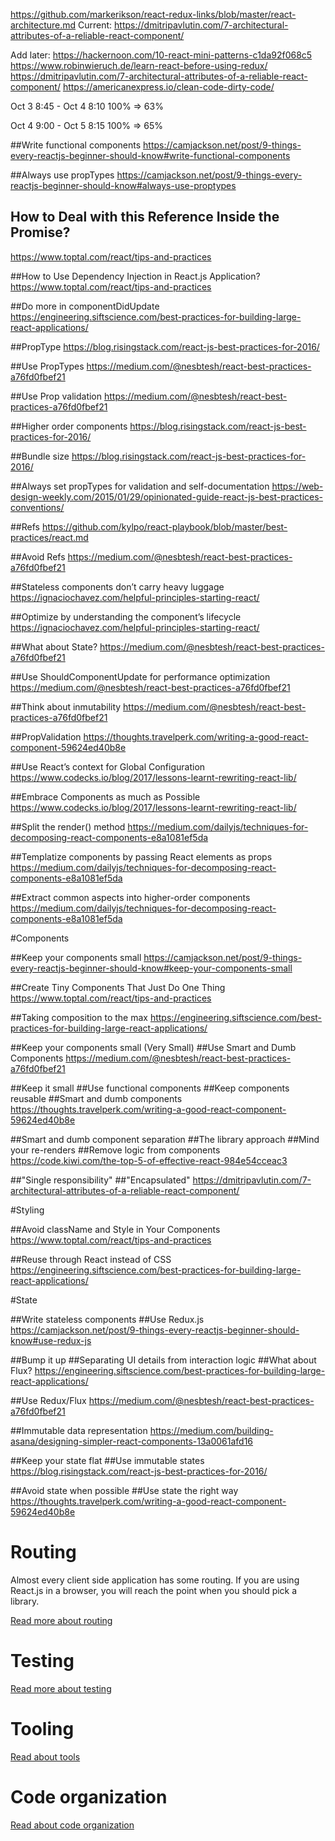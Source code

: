 https://github.com/markerikson/react-redux-links/blob/master/react-architecture.md
Current:
https://dmitripavlutin.com/7-architectural-attributes-of-a-reliable-react-component/

Add later:
https://hackernoon.com/10-react-mini-patterns-c1da92f068c5
https://www.robinwieruch.de/learn-react-before-using-redux/
https://dmitripavlutin.com/7-architectural-attributes-of-a-reliable-react-component/
https://americanexpress.io/clean-code-dirty-code/

Oct 3 8:45 - Oct 4 8:10 
100% => 63%

Oct 4 9:00 - Oct 5 8:15
100% => 65%

##Write functional components
https://camjackson.net/post/9-things-every-reactjs-beginner-should-know#write-functional-components

##Always use propTypes
https://camjackson.net/post/9-things-every-reactjs-beginner-should-know#always-use-proptypes

## How to Deal with this Reference Inside the Promise?
https://www.toptal.com/react/tips-and-practices

##How to Use Dependency Injection in React.js Application?
https://www.toptal.com/react/tips-and-practices

##Do more in componentDidUpdate
https://engineering.siftscience.com/best-practices-for-building-large-react-applications/

##PropType
https://blog.risingstack.com/react-js-best-practices-for-2016/

##Use PropTypes
https://medium.com/@nesbtesh/react-best-practices-a76fd0fbef21

##Use Prop validation
https://medium.com/@nesbtesh/react-best-practices-a76fd0fbef21

##Higher order components
https://blog.risingstack.com/react-js-best-practices-for-2016/

##Bundle size
https://blog.risingstack.com/react-js-best-practices-for-2016/

##Always set propTypes for validation and self-documentation
https://web-design-weekly.com/2015/01/29/opinionated-guide-react-js-best-practices-conventions/

##Refs
https://github.com/kylpo/react-playbook/blob/master/best-practices/react.md

##Avoid Refs
https://medium.com/@nesbtesh/react-best-practices-a76fd0fbef21

##Stateless components don’t carry heavy luggage
https://ignaciochavez.com/helpful-principles-starting-react/

##Optimize by understanding the component’s lifecycle
https://ignaciochavez.com/helpful-principles-starting-react/

##What about State?
https://medium.com/@nesbtesh/react-best-practices-a76fd0fbef21

##Use ShouldComponentUpdate for performance optimization
https://medium.com/@nesbtesh/react-best-practices-a76fd0fbef21

##Think about inmutability
https://medium.com/@nesbtesh/react-best-practices-a76fd0fbef21

##PropValidation
https://thoughts.travelperk.com/writing-a-good-react-component-59624ed40b8e

##Use React’s context for Global Configuration
https://www.codecks.io/blog/2017/lessons-learnt-rewriting-react-lib/

##Embrace Components as much as Possible
https://www.codecks.io/blog/2017/lessons-learnt-rewriting-react-lib/

##Split the render() method
https://medium.com/dailyjs/techniques-for-decomposing-react-components-e8a1081ef5da

##Templatize components by passing React elements as props
https://medium.com/dailyjs/techniques-for-decomposing-react-components-e8a1081ef5da

##Extract common aspects into higher-order components
https://medium.com/dailyjs/techniques-for-decomposing-react-components-e8a1081ef5da



#Components

##Keep your components small
https://camjackson.net/post/9-things-every-reactjs-beginner-should-know#keep-your-components-small

##Create Tiny Components That Just Do One Thing
https://www.toptal.com/react/tips-and-practices

##Taking composition to the max
https://engineering.siftscience.com/best-practices-for-building-large-react-applications/

##Keep your components small (Very Small)
##Use Smart and Dumb Components
https://medium.com/@nesbtesh/react-best-practices-a76fd0fbef21

##Keep it small
##Use functional components
##Keep components reusable
##Smart and dumb components
https://thoughts.travelperk.com/writing-a-good-react-component-59624ed40b8e

##Smart and dumb component separation
##The library approach
##Mind your re-renders
##Remove logic from components
https://code.kiwi.com/the-top-5-of-effective-react-984e54cceac3

##"Single responsibility"
##"Encapsulated"
https://dmitripavlutin.com/7-architectural-attributes-of-a-reliable-react-component/



#Styling

##Avoid className and Style in Your Components
https://www.toptal.com/react/tips-and-practices

##Reuse through React instead of CSS
https://engineering.siftscience.com/best-practices-for-building-large-react-applications/



#State

##Write stateless components
##Use Redux.js
https://camjackson.net/post/9-things-every-reactjs-beginner-should-know#use-redux-js

##Bump it up
##Separating UI details from interaction logic
##What about Flux?
https://engineering.siftscience.com/best-practices-for-building-large-react-applications/

##Use Redux/Flux
https://medium.com/@nesbtesh/react-best-practices-a76fd0fbef21

##Immutable data representation
https://medium.com/building-asana/designing-simpler-react-components-13a0061afd16

##Keep your state flat
##Use immutable states
https://blog.risingstack.com/react-js-best-practices-for-2016/

##Avoid state when possible
##Use state the right way
https://thoughts.travelperk.com/writing-a-good-react-component-59624ed40b8e



Routing
=======
Almost every client side application has some routing. If you are using React.js in a browser, you will reach the point when you should pick a library.

[Read more about routing](/sections/react-router.md)

Testing
=======
[Read more about testing](/sections/testing.md)

Tooling
=======
[Read about tools](/sections/tools.md)

Code organization
=================
[Read about code organization](/sections/code-organization.md)